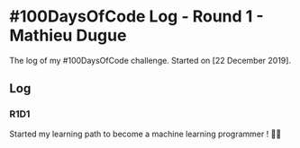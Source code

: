 # #100DaysOfCode Log - Round 1 - Mathieu Dugue

The log of my #100DaysOfCode challenge. Started on [22 December 2019].

## Log

### R1D1 
Started my learning path to become a machine learning programmer ! 💪🏼
